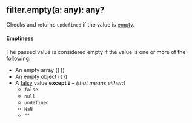 ## filter.empty(a: any): any?

Checks and returns `undefined` if the value is [empty](#emptiness).

#### Emptiness

The passed value is considered empty if the value is one or more of the following:

* An empty array (`[]`)
* An empty object (`{}`)
* A [falsy](https://developer.mozilla.org/en-US/docs/Glossary/Falsy) value **except `0`** – *(that means either:)*
  * `false`
  * `null`
  * `undefined`
  * `NaN`
  * `""`
